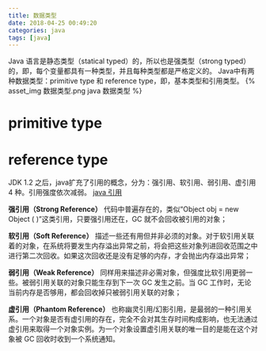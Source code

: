 ```yaml
---
title: 数据类型
date: 2018-04-25 00:49:20
categories: java
tags: [java]
---
```

Java 语言是静态类型（statical typed）的，所以也是强类型（strong typed）的，即，每个变量都具有一种类型，并且每种类型都是严格定义的。
Java中有两种数据类型：primitive type 和 reference type，即，基本类型和引用类型。
{% asset_img 数据类型.png java 数据类型 %}

# primitive type

# reference type
JDK 1.2 之后，java扩充了引用的概念，分为：强引用、软引用、弱引用、虚引用 4 种。引用强度依次减弱。
[java 引用](http://droidyue.com/blog/2014/10/12/understanding-weakreference-in-java)

**强引用（Strong Reference）**
代码中普遍存在的，类似“Object obj = new Object ( )”这类引用，只要强引用还在，GC 就不会回收被引用的对象；

**软引用（Soft Reference）**
描述一些还有用但并非必须的对象。对于软引用关联着的对象，在系统将要发生内存溢出异常之前，将会把这些对象列进回收范围之中进行第二次回收。如果这次回收还是没有足够的内存，才会抛出内存溢出异常；

**弱引用（Weak Reference）**
同样用来描述非必需对象，但强度比软引用更弱一些。被弱引用关联的对象只能生存到下一次 GC 发生之前。当 GC 工作时，无论当前内存是否够用，都会回收掉只被弱引用关联的对象；

**虚引用（Phantom Reference）**
也称幽灵引用/幻影引用，是最弱的一种引用关系。一个对象是否有虚引用的存在，完全不会对其生存时间构成影响，也无法通过虚引用来取得一个对象实例。为一个对象设置虚引用关联的唯一目的是能在这个对象被 GC 回收时收到一个系统通知。
